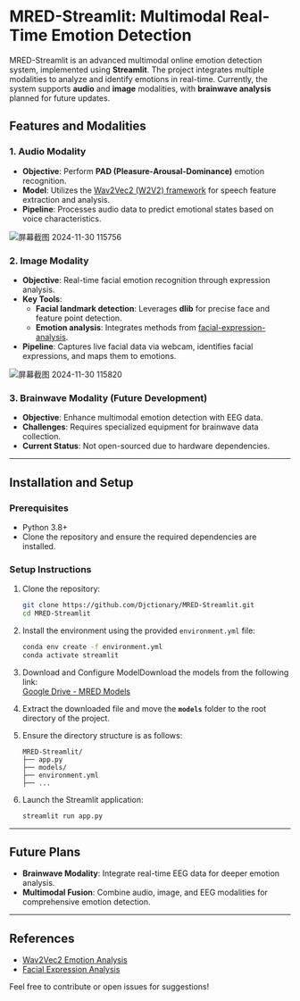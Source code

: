 # MRED-Streamlit: Multimodal Real-Time Emotion Detection

MRED-Streamlit is an advanced multimodal online emotion detection system, implemented using **Streamlit**. The project integrates multiple modalities to analyze and identify emotions in real-time. Currently, the system supports **audio** and **image** modalities, with **brainwave analysis** planned for future updates.

## Features and Modalities

### 1. **Audio Modality**
- **Objective**: Perform **PAD (Pleasure-Arousal-Dominance)** emotion recognition.
- **Model**: Utilizes the [Wav2Vec2 (W2V2) framework](https://github.com/audeering/w2v2-how-to.git) for speech feature extraction and analysis.
- **Pipeline**: Processes audio data to predict emotional states based on voice characteristics.
  
![屏幕截图 2024-11-30 115756](https://github.com/user-attachments/assets/de9c61a0-8cf4-44b6-99f8-92f55b56ec77)

### 2. **Image Modality**
- **Objective**: Real-time facial emotion recognition through expression analysis.
- **Key Tools**:
  - **Facial landmark detection**: Leverages **dlib** for precise face and feature point detection.
  - **Emotion analysis**: Integrates methods from [facial-expression-analysis](https://github.com/bbonik/facial-expression-analysis.git).
- **Pipeline**: Captures live facial data via webcam, identifies facial expressions, and maps them to emotions.
  
![屏幕截图 2024-11-30 115820](https://github.com/user-attachments/assets/a639c176-d576-47ef-a4e9-c4a385c86bae)

### 3. **Brainwave Modality** (Future Development)
- **Objective**: Enhance multimodal emotion detection with EEG data.
- **Challenges**: Requires specialized equipment for brainwave data collection.
- **Current Status**: Not open-sourced due to hardware dependencies.

---

## Installation and Setup

### Prerequisites
- Python 3.8+
- Clone the repository and ensure the required dependencies are installed.

### Setup Instructions
1. Clone the repository:
   ```bash
   git clone https://github.com/Djctionary/MRED-Streamlit.git
   cd MRED-Streamlit
   ```
2. Install the environment using the provided `environment.yml` file:
   ```bash
   conda env create -f environment.yml
   conda activate streamlit
   ```
3. Download and Configure ModelDownload the models from the following link:  
     [Google Drive - MRED Models](https://drive.google.com/file/d/1iMXDkwCtMvlMREYVAWWOxqK3xiSOVbUr/view?usp=drive_link)
  
4. Extract the downloaded file and move the **`models`** folder to the root directory of the project.
  
5. Ensure the directory structure is as follows:
     ```
     MRED-Streamlit/
     ├── app.py
     ├── models/
     ├── environment.yml
     ├── ...
     ```
6. Launch the Streamlit application:
   ```bash
   streamlit run app.py
   ```

---

## Future Plans
- **Brainwave Modality**: Integrate real-time EEG data for deeper emotion analysis.
- **Multimodal Fusion**: Combine audio, image, and EEG modalities for comprehensive emotion detection.

---

## References
- [Wav2Vec2 Emotion Analysis](https://github.com/audeering/w2v2-how-to.git)
- [Facial Expression Analysis](https://github.com/bbonik/facial-expression-analysis.git)

Feel free to contribute or open issues for suggestions!
